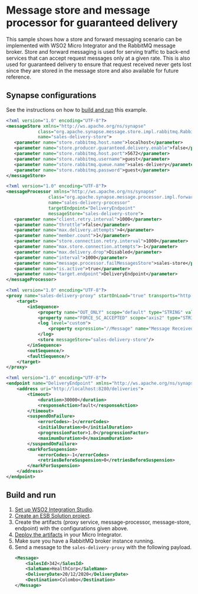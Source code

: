 # Message store and message processor for guaranteed delivery

This sample shows how a store and forward messaging scenario can be implemented with WSO2 Micro Integrator and the RabbitMQ
message broker. Store and forward messaging is used for serving traffic to back-end services that can accept request 
messages only at a given rate. This is also used for guaranteed delivery to ensure that request received never gets
lost since they are stored in the message store and also available for future reference. 

## Synapse configurations

See the instructions on how to [build and run](#build-and-run) this example.

```xml tab='Sales Delivery - Message store'
<?xml version="1.0" encoding="UTF-8"?>
<messageStore xmlns="http://ws.apache.org/ns/synapse"
            class="org.apache.synapse.message.store.impl.rabbitmq.RabbitMQStore"
            name="sales-delivery-store">
   <parameter name="store.rabbitmq.host.name">localhost</parameter>
   <parameter name="store.producer.guaranteed.delivery.enable">false</parameter>
   <parameter name="store.rabbitmq.host.port">5672</parameter>
   <parameter name="store.rabbitmq.username">guest</parameter>
   <parameter name="store.rabbitmq.queue.name">sales-delivery</parameter>
   <parameter name="store.rabbitmq.password">guest</parameter>
</messageStore>
```

```xml tab='Sales Delivery - Message Processor'
<?xml version="1.0" encoding="UTF-8"?>
<messageProcessor xmlns="http://ws.apache.org/ns/synapse"
                class="org.apache.synapse.message.processor.impl.forwarder.ScheduledMessageForwardingProcessor"
                name="sales-delivery-processor"
                targetEndpoint="DeliveryEndpoint"
                messageStore="sales-delivery-store">
   <parameter name="client.retry.interval">1000</parameter>
   <parameter name="throttle">false</parameter>
   <parameter name="max.delivery.attempts">4</parameter>
   <parameter name="member.count">1</parameter>
   <parameter name="store.connection.retry.interval">1000</parameter>
   <parameter name="max.store.connection.attempts">-1</parameter>
   <parameter name="max.delivery.drop">Disabled</parameter>
   <parameter name="interval">1000</parameter>
   <parameter name="message.processor.failMessagesStore">sales-store</parameter>
   <parameter name="is.active">true</parameter>
   <parameter name="target.endpoint">DeliveryEndpoint</parameter>
</messageProcessor>
```

```xml tab='Sales Delivery - Proxy'
<?xml version="1.0" encoding="UTF-8"?>
<proxy name="sales-delivery-proxy" startOnLoad="true" transports="http https" xmlns="http://ws.apache.org/ns/synapse">
    <target>
        <inSequence>
            <property name="OUT_ONLY" scope="default" type="STRING" value="true"/>
            <property name="FORCE_SC_ACCEPTED" scope="axis2" type="STRING" value="true"/>
            <log level="custom">
                <property expression="//Message" name="Message Received"/>
            </log>
            <store messageStore="sales-delivery-store"/>
        </inSequence>
        <outSequence/>
        <faultSequence/>
    </target>
</proxy>
```

```xml tab='Sales Delivery - Endpoint'
<?xml version="1.0" encoding="UTF-8"?>
<endpoint name="DeliveryEndpoint" xmlns="http://ws.apache.org/ns/synapse">
    <address uri="http://localhost:8280/deliveries">
        <timeout>
            <duration>30000</duration>
            <responseAction>fault</responseAction>
        </timeout>
        <suspendOnFailure>
            <errorCodes>-1</errorCodes>
            <initialDuration>0</initialDuration>
            <progressionFactor>1.0</progressionFactor>
            <maximumDuration>0</maximumDuration>
        </suspendOnFailure>
        <markForSuspension>
            <errorCodes>-1</errorCodes>
            <retriesBeforeSuspension>0</retriesBeforeSuspension>
        </markForSuspension>
    </address>
</endpoint>
```

## Build and run

1. [Set up WSO2 Integration Studio](../../../../develop/installing-WSO2-Integration-Studio).
2. [Create an ESB Solution project](../../../../develop/creating-projects/#esb-config-project).
3. Create the artifacts (proxy service, message-processor, message-store, endpoint) with the configurations given above.
4. [Deploy the artifacts](../../../../develop/deploy-and-run) in your Micro Integrator.
5. Make sure you have a RabbitMQ broker instance running.
6. Send a message to the `sales-delivery-proxy` with the following payload.
	```xml
	<Message>
		<SalesId>342</SalesId>
		<SaleName>HealthCorp</SaleName>
		<DeliveryDate>20/12/2020</DeliveryDate>
		<Destination>Colombo</Destination>
	</Message>
	```
